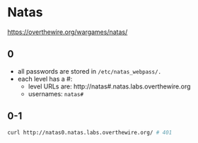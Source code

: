 # Natas

https://overthewire.org/wargames/natas/

## 0

* all passwords are stored in `/etc/natas_webpass/.`
* each level has a #:
  * level URLs are: http://natas#.natas.labs.overthewire.org
  * usernames: `natas#`

## 0-1

```sh
curl http://natas0.natas.labs.overthewire.org/ # 401
```

